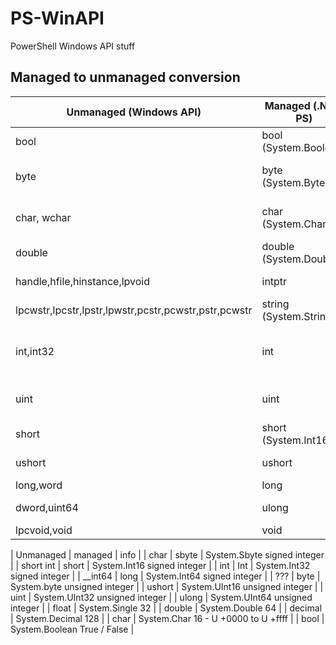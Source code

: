 # PS-WinAPI
PowerShell Windows API stuff

## Managed to unmanaged conversion

| Unmanaged (Windows API) | Managed (.Net / PS)| Info |
|-----------|---------|----------|
| bool | bool (System.Boolean) | Boolean value - true or false  |
| byte | byte (System.Byte) | Single byte 0x00 - 0xff (0-255) |
| char, wchar | char (System.Char) | Single character - 2 bytes (U +0000 - U +ffff) |
| double | double (System.Double) | Floating point numbers 64bits |
| handle,hfile,hinstance,lpvoid | intptr | 4 or 8 bytes integer |
| lpcwstr,lpcstr,lpstr,lpwstr,pcstr,pcwstr,pstr,pcwstr | string (System.String) | Reference type variable |
| int,int32 | int | Integer  -2,147,483,648 - 2,147,483,647 |
| uint | uint | Unsigned integer 0 - 4,297,???,??? |
| short | short (System.Int16)| 2 bytes -32768 to 32767 |
| ushort | ushort | Unsigned short 0 - 65535 |
| long,word | long | 2 byte integer |
| dword,uint64 | ulong | Double word 8 bytes | 
| lpcvoid,void | void | ??? |

| Unmanaged | managed | info |
| char | sbyte	| System.Sbyte signed integer |
| short int | short	| System.Int16 signed integer |
| int | Int	| System.Int32 signed integer |
| __int64 | long | System.Int64 signed integer |
| ??? | byte | System.byte unsigned integer |
| ushort | System.UInt16 unsigned integer |
| uint | System.UInt32 unsigned integer |
| ulong | System.UInt64 unsigned integer |
| float | System.Single 32 |
| double | System.Double 64 |
| decimal | System.Decimal 128 |
| char | System.Char 16 - U +0000 to U +ffff |
| bool | System.Boolean	True / False |
